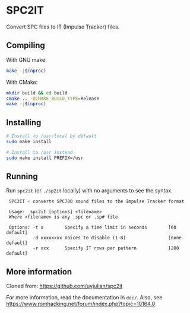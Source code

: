 SPC2IT
======

Convert SPC files to IT (Impulse Tracker) files.

## Compiling

With GNU make:
```bash
make -j$(nproc)
```

With CMake:
```bash
mkdir build && cd build
cmake .. -DCMAKE_BUILD_TYPE=Release
make -j$(nproc)
```

## Installing

```bash
# Install to /usr/local by default
sudo make install

# Install to /usr instead
sudo make install PREFIX=/usr
```

## Running

Run `spc2it` (or `./sp2it` locally) with no arguments to see the syntax.
```
 SPC2IT - converts SPC700 sound files to the Impulse Tracker format

 Usage:  spc2it [options] <filename>
 Where <filename> is any .spc or .sp# file

 Options: -t x        Specify a time limit in seconds        [60 default]
          -d xxxxxxxx Voices to disable (1-8)                [none default]
          -r xxx      Specify IT rows per pattern            [200 default]
```

## More information

Cloned from: https://github.com/uyjulian/spc2it

For more information, read the documentation in `doc/`.
Also, see https://www.romhacking.net/forum/index.php?topic=10164.0
